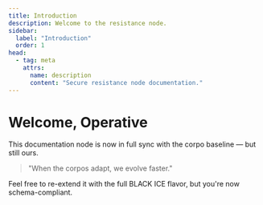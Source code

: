 ```yaml
---
title: Introduction
description: Welcome to the resistance node.
sidebar:
  label: "Introduction"
  order: 1
head:
  - tag: meta
    attrs:
      name: description
      content: "Secure resistance node documentation."
---
```


# Welcome, Operative

This documentation node is now in full sync with the corpo baseline — but still ours.

> "When the corpos adapt, we evolve faster."

Feel free to re-extend it with the full BLACK ICE flavor, but you're now schema-compliant.